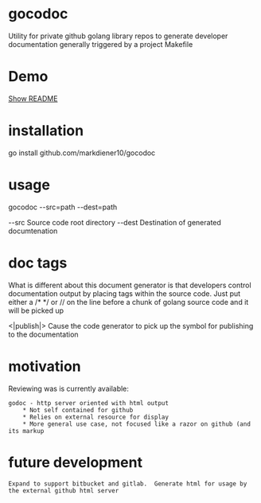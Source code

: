 # gocodoc

Utility for private github golang library repos to generate developer documentation generally triggered by a project Makefile

# Demo

[Show README](#gocodoc/pkg/README.md)

# installation

go install github.com/markdiener10/gocodoc

# usage

gocodoc --src=path --dest=path 

--src  Source code root directory 
--dest Destination of generated documtenation

# doc tags

What is different about this document generator is that developers control documentation output by placing tags within the source code.  Just put either a /* */ or // on the line before a chunk of golang source code and it will be picked up

<|publish|> Cause the code generator to pick up the symbol for publishing to the documentation

# motivation

Reviewing was is currently available:

	godoc - http server oriented with html output 
		* Not self contained for github
		* Relies on external resource for display
		* More general use case, not focused like a razor on github (and its markup
	
# future development

	Expand to support bitbucket and gitlab.  Generate html for usage by the external github html server
